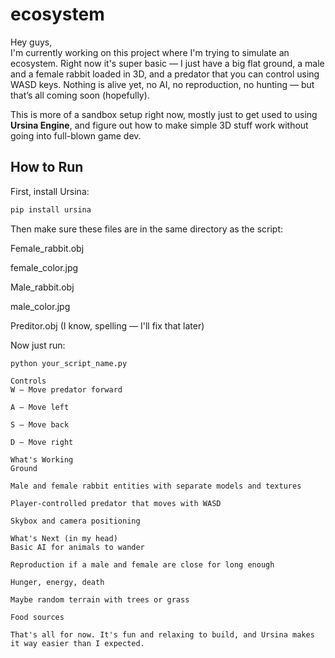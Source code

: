 # ecosystem

Hey guys,  
I'm currently working on this project where I'm trying to simulate an ecosystem. Right now it's super basic — I just have a big flat ground, a male and a female rabbit loaded in 3D, and a predator that you can control using WASD keys. Nothing is alive yet, no AI, no reproduction, no hunting — but that’s all coming soon (hopefully).

This is more of a sandbox setup right now, mostly just to get used to using **Ursina Engine**, and figure out how to make simple 3D stuff work without going into full-blown game dev.

## How to Run

First, install Ursina:

```bash
pip install ursina
```

Then make sure these files are in the same directory as the script:

Female_rabbit.obj

female_color.jpg

Male_rabbit.obj

male_color.jpg

Preditor.obj (I know, spelling — I'll fix that later)

Now just run:
```
python your_script_name.py

Controls
W — Move predator forward

A — Move left

S — Move back

D — Move right

What's Working
Ground

Male and female rabbit entities with separate models and textures

Player-controlled predator that moves with WASD

Skybox and camera positioning

What's Next (in my head)
Basic AI for animals to wander

Reproduction if a male and female are close for long enough

Hunger, energy, death

Maybe random terrain with trees or grass

Food sources

That's all for now. It's fun and relaxing to build, and Ursina makes it way easier than I expected.